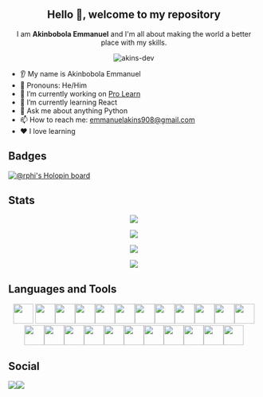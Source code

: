 <h2 align="center">Hello 👋, welcome to my repository</h2>

<p align="center" >I am <b>Akinbobola Emmanuel</b> and I'm all about making the world a better place with my skills.</p>
<p align="center"> <img src="https://komarev.com/ghpvc/?username=akins-dev&label=Total%20Profile%20Views&color=800080&style=flat" alt="akins-dev" /> </p>



* 👂 My name is Akinbobola Emmanuel
* 👩 Pronouns: He/Him
* 🔭 I’m currently working on [Pro Learn](https://prolearn.onrender.com)
* 🌱 I’m currently learning React
* 💬 Ask me about anything Python
* 📫 How to reach me: [emmanuelakins908@gmail.com](mailto:emmanuelakins908@gmail.com)
* ❤️ I love learning

## Badges
[![@rphi's Holopin board](https://holopin.io/api/user/board?user=emmanuel04)](https://holopin.io/@emmanuel04)

## Stats
<p align="center">
<img src="https://streak-stats.demolab.com?user=akins-dev&theme=dark"/>
</p>

<p align="center">
<img src="https://github-readme-stats.vercel.app/api?username=akins-dev&show_icons=true"/>
</p>

<p align="center">
<img src="https://github-readme-stats.vercel.app/api/top-langs?username=akins-dev&layout=compact"/>
</p>

<p align="center">
<img src="https://github-profile-trophy.vercel.app/?username=akins-dev&row=1"/>
</p>

## Languages and Tools

<p align="center">
<img src="https://cdn.jsdelivr.net/gh/devicons/devicon/icons/bootstrap/bootstrap-original.svg" width="40" height="40" />        <img src="https://cdn.jsdelivr.net/gh/devicons/devicon/icons/bash/bash-original.svg" width="40" height="40" /><img src="https://cdn.jsdelivr.net/gh/devicons/devicon/icons/c/c-original.svg" width="40" height="40" /><img src="https://cdn.jsdelivr.net/gh/devicons/devicon/icons/canva/canva-original.svg" width="40" height="40"/><img src="https://cdn.jsdelivr.net/gh/devicons/devicon/icons/css3/css3-original.svg" width="40" height="40"/><img src="https://cdn.jsdelivr.net/gh/devicons/devicon/icons/django/django-plain.svg" width="40" height="40"/><img src="https://cdn.jsdelivr.net/gh/devicons/devicon/icons/flask/flask-original.svg" width="40" height="40"/><img src="https://cdn.jsdelivr.net/gh/devicons/devicon/icons/git/git-original.svg" width="40" height="40"/><img src="https://cdn.jsdelivr.net/gh/devicons/devicon/icons/github/github-original.svg" width="40" height="40"/><img src="https://cdn.jsdelivr.net/gh/devicons/devicon/icons/heroku/heroku-original.svg" width="40" height="40"/><img src="https://cdn.jsdelivr.net/gh/devicons/devicon/icons/html5/html5-original.svg" width="40" height="40"/><img src="https://cdn.jsdelivr.net/gh/devicons/devicon/icons/javascript/javascript-original.svg" width="40" height="40"/><img src="https://cdn.jsdelivr.net/gh/devicons/devicon/icons/latex/latex-original.svg" width="40" height="40"/><img src="https://cdn.jsdelivr.net/gh/devicons/devicon/icons/linux/linux-original.svg" width="40" height="40"/><img src="https://cdn.jsdelivr.net/gh/devicons/devicon/icons/mongodb/mongodb-original.svg" width="40" height="40"/><img src="https://cdn.jsdelivr.net/gh/devicons/devicon/icons/nodejs/nodejs-original.svg" width="40" height="40"/><img src="https://cdn.jsdelivr.net/gh/devicons/devicon/icons/numpy/numpy-original.svg" width="40" height="40"/><img src="https://cdn.jsdelivr.net/gh/devicons/devicon/icons/pandas/pandas-original.svg" width="40" height="40"/><img src="https://cdn.jsdelivr.net/gh/devicons/devicon/icons/python/python-original.svg" width="40" height="40"/><img src="https://cdn.jsdelivr.net/gh/devicons/devicon/icons/react/react-original.svg" width="40" height="40"/><img src="https://cdn.jsdelivr.net/gh/devicons/devicon/icons/selenium/selenium-original.svg" width="40" height="40"/><img src="https://cdn.jsdelivr.net/gh/devicons/devicon/icons/sqlalchemy/sqlalchemy-original.svg" width="40" height="40"/><img src="https://cdn.jsdelivr.net/gh/devicons/devicon/icons/sqlite/sqlite-original.svg" width="40" height="40"/>      
</p>
        
## Social
[![](https://img.shields.io/badge/linkedin-%230077B5.svg?style=for-the-badge&logo=linkedin)](https://www.linkedin.com/in/akins-dev/)[![](https://img.shields.io/badge/Twitter-12345?style=for-the-badge&logo=twitter&logoColor=blue)](https://twitter.com/akins__dev)